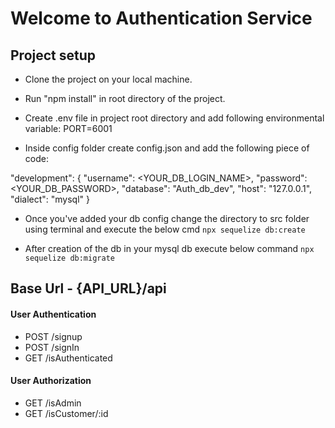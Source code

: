# Welcome to Authentication Service 

## Project setup

- Clone the project on your local machine.
- Run "npm install" in root directory of the project.
- Create .env file in project root directory and add following environmental variable:
    PORT=6001

- Inside config folder create config.json and add the following piece of code:

"development": {
    "username": <YOUR_DB_LOGIN_NAME>,
    "password": <YOUR_DB_PASSWORD>,
    "database": "Auth_db_dev",
    "host": "127.0.0.1",
    "dialect": "mysql"
  }

- Once you've added your db config change the directory to src folder using terminal and execute the below cmd
    `npx sequelize db:create`

- After creation of the db in your mysql db execute below command
    `npx sequelize db:migrate`

## Base Url - {API_URL}/api

#### User Authentication
- POST /signup
- POST /signIn
- GET /isAuthenticated

#### User Authorization
- GET /isAdmin
- GET /isCustomer/:id
